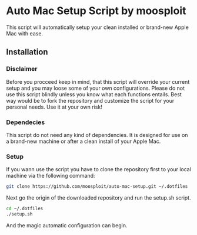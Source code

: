 # Auto Mac Setup Script by moosploit

<!-- ![GitHub](https://img.shields.io/github/license/moosploit/auto-mac-setup?style=for-the-badge) -->

This script will automatically setup your clean installed or brand-new Apple Mac with ease.

## Installation

### Disclaimer

Before you procceed keep in mind, that this script will override your current setup and you may loose some of your own configurations.
Please do not use this script blindly unless you know what each functions entails. Best way would be to fork the repository and customize the script for your personal needs.
Use it at your own risk!

### Dependecies

This script do not need any kind of dependencies. It is designed for use on a brand-new machine or after a clean install of your Apple Mac.

### Setup

If you wann use the script you have to clone the repository first to your local machine via the following command:

```bash
git clone https://github.com/moosploit/auto-mac-setup.git ~/.dotfiles
```

Next go the origin of the downloaded repository and run the setup.sh script.

```bash
cd ~/.dotfiles
./setup.sh
```

And the magic automatic configuration can begin.

